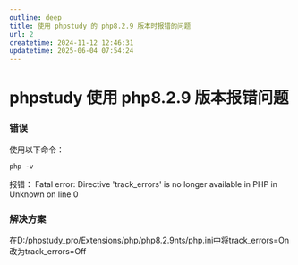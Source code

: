 ```yaml
---
outline: deep
title: 使用 phpstudy 的 php8.2.9 版本时报错的问题
url: 2
createtime: 2024-11-12 12:46:31
updatetime: 2025-06-04 07:54:24
---
```


# phpstudy 使用 php8.2.9 版本报错问题

### 错误
使用以下命令：
```shell
php -v
```
报错：
Fatal error: Directive 'track_errors' is no longer available in PHP in Unknown on line 0

### 解决方案
在D:/phpstudy_pro/Extensions/php/php8.2.9nts/php.ini中将track_errors=On改为track_errors=Off
